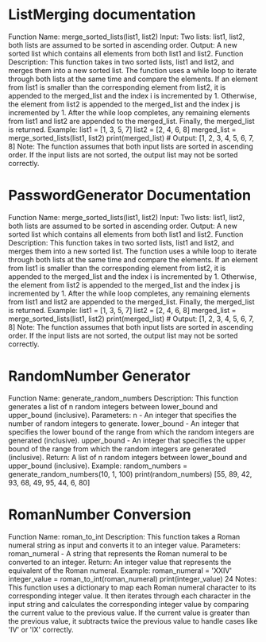 <h1> ListMerging documentation</h1>
<p>Function Name: merge_sorted_lists(list1, list2)
Input: Two lists: list1, list2, both lists are assumed to be sorted in ascending order.
Output: A new sorted list which contains all elements from both list1 and list2.
Function Description: This function takes in two sorted lists, list1 and list2, and merges them into a new sorted list. The function uses a while loop to iterate through both lists at the same time and compare the elements. If an element from list1 is smaller than the corresponding element from list2, it is appended to the merged_list and the index i is incremented by 1. Otherwise, the element from list2 is appended to the merged_list and the index j is incremented by 1. After the while loop completes, any remaining elements from list1 and list2 are appended to the merged_list. Finally, the merged_list is returned.
Example: list1 = [1, 3, 5, 7] list2 = [2, 4, 6, 8] merged_list = merge_sorted_lists(list1, list2) print(merged_list) # Output: [1, 2, 3, 4, 5, 6, 7, 8]
Note: The function assumes that both input lists are sorted in ascending order. If the input lists are not sorted, the output list may not be sorted correctly.
</p>

<h1> PasswordGenerator Documentation</h1>

<p>Function Name: merge_sorted_lists(list1, list2)
Input: Two lists: list1, list2, both lists are assumed to be sorted in ascending order.
Output: A new sorted list which contains all elements from both list1 and list2.
Function Description: This function takes in two sorted lists, list1 and list2, and merges them into a new sorted list. The function uses a while loop to iterate through both lists at the same time and compare the elements. If an element from list1 is smaller than the corresponding element from list2, it is appended to the merged_list and the index i is incremented by 1. Otherwise, the element from list2 is appended to the merged_list and the index j is incremented by 1. After the while loop completes, any remaining elements from list1 and list2 are appended to the merged_list. Finally, the merged_list is returned.
Example: list1 = [1, 3, 5, 7] list2 = [2, 4, 6, 8] merged_list = merge_sorted_lists(list1, list2) print(merged_list) # Output: [1, 2, 3, 4, 5, 6, 7, 8]
Note: The function assumes that both input lists are sorted in ascending order. If the input lists are not sorted, the output list may not be sorted correctly.
</p>

<h1> RandomNumber Generator </h1>

<p>Function Name: generate_random_numbers
Description: This function generates a list of n random integers between lower_bound and upper_bound (inclusive).
Parameters: n - An integer that specifies the number of random integers to generate. lower_bound - An integer that specifies the lower bound of the range from which the random integers are generated (inclusive). upper_bound - An integer that specifies the upper bound of the range from which the random integers are generated (inclusive).
Return: A list of n random integers between lower_bound and upper_bound (inclusive).
Example:
random_numbers = generate_random_numbers(10, 1, 100) print(random_numbers) [55, 89, 42, 93, 68, 49, 95, 44, 6, 80]
 </p>
 
 <h1> RomanNumber Conversion </h1>
 
 <p> Function Name: roman_to_int
Description: This function takes a Roman numeral string as input and converts it to an integer value.
Parameters: roman_numeral - A string that represents the Roman numeral to be converted to an integer.
Return: An integer value that represents the equivalent of the Roman numeral.
Example:
roman_numeral = 'XXIV' integer_value = roman_to_int(roman_numeral) print(integer_value) 24
Notes: This function uses a dictionary to map each Roman numeral character to its corresponding integer value. It then iterates through each character in the input string and calculates the corresponding integer value by comparing the current value to the previous value. If the current value is greater than the previous value, it subtracts twice the previous value to handle cases like 'IV' or 'IX' correctly.
</p>
